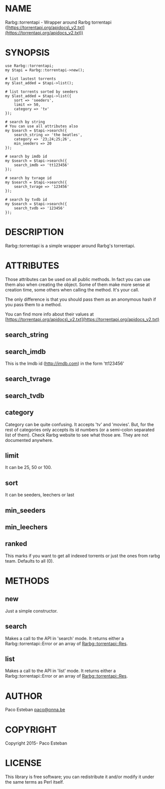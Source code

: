 # NAME

Rarbg::torrentapi - Wrapper around Rarbg torrentapi ([https://torrentapi.org/apidocs\_v2.txt](https://torrentapi.org/apidocs_v2.txt))

# SYNOPSIS

    use Rarbg::torrentapi;
    my $tapi = Rarbg::torrentapi->new();
    
    # list lastest torrents
    my $last_added = $tapi->list();
    
    # list torrents sorted by seeders
    my $last_added = $tapi->list({
        sort => 'seeders',
        limit => 50,
        category => 'tv'
    });

    # search by string
    # You can use all attributes also
    my $search = $tapi->search({
        search_string => 'the beatles',
        category => '23;24;25;26',
        min_seeders => 20
    });

    # search by imdb id
    my $search = $tapi->search({
        search_imdb => 'tt123456'
    });

    # search by tvrage id
    my $search = $tapi->search({
        search_tvrage => '123456'
    });

    # search by tvdb id
    my $search = $tapi->search({
        search_tvdb => '123456'
    });

# DESCRIPTION

Rarbg::torrentapi is a simple wrapper around Rarbg's torrentapi.

# ATTRIBUTES

Those attributes can be used on all public methods. In fact you can use them also when creating the object. Some of them make more sense at creation time, some others when calling the method. It's your call.

The only difference is that you should pass them as an anonymous hash if you pass them to a method.

You can find more info about their values at [https://torrentapi.org/apidocs\_v2.txt](https://torrentapi.org/apidocs_v2.txt)

## search\_string

## search\_imdb

This is the Imdb id (http://imdb.com) in the form 'tt123456'

## search\_tvrage

## search\_tvdb

## category

Category can be quite confusing.
It accepts 'tv' and 'movies'. But, for the rest of categories only accepts its id numbers (or a semi-colon separated list of them).
Check Rarbg website to see what those are. They are not documented anywhere.

## limit

It can be 25, 50 or 100.

## sort

It can be seeders, leechers or last

## min\_seeders

## min\_leechers

## ranked

This marks if you want to get all indexed torrents or just the ones from rarbg team.
Defaults to all (0).

# METHODS

## new

Just a simple constructor.

## search

Makes a call to the API in 'search' mode. It returns either a Rarbg::torrentapi::Error or an array of [Rarbg::torrentapi::Res](https://metacpan.org/pod/Rarbg::torrentapi::Res).

## list

Makes a call to the API in 'list' mode. It returns either a Rarbg::torrentapi::Error or an array of [Rarbg::torrentapi::Res](https://metacpan.org/pod/Rarbg::torrentapi::Res).

# AUTHOR

Paco Esteban <paco@onna.be>

# COPYRIGHT

Copyright 2015- Paco Esteban

# LICENSE

This library is free software; you can redistribute it and/or modify
it under the same terms as Perl itself.
